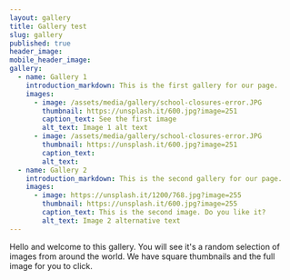 ```yaml
---
layout: gallery
title: Gallery test
slug: gallery
published: true
header_image:
mobile_header_image:
gallery:
  - name: Gallery 1
    introduction_markdown: This is the first gallery for our page.
    images:
      - image: /assets/media/gallery/school-closures-error.JPG
        thumbnail: https://unsplash.it/600.jpg?image=251
        caption_text: See the first image
        alt_text: Image 1 alt text
      - image: /assets/media/gallery/school-closures-error.JPG
        thumbnail: https://unsplash.it/600.jpg?image=251
        caption_text:
        alt_text:
  - name: Gallery 2
    introduction_markdown: This is the second gallery for our page.
    images:
      - image: https://unsplash.it/1200/768.jpg?image=255
        thumbnail: https://unsplash.it/600.jpg?image=255
        caption_text: This is the second image. Do you like it?
        alt_text: Image 2 alternative text
---
```

Hello and welcome to this gallery. You will see it's a random selection of images from around the world. We have square thumbnails and the full image for you to click.